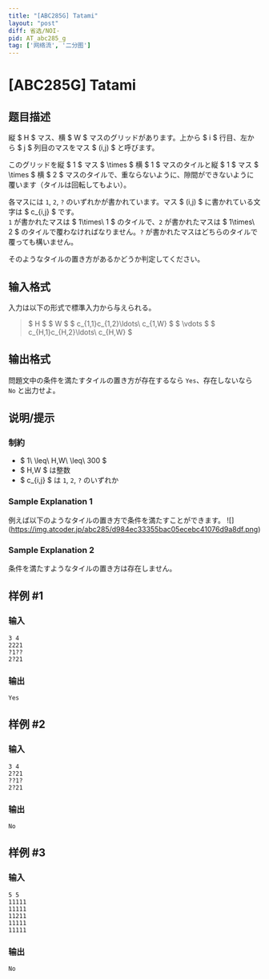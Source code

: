 ```yaml
---
title: "[ABC285G] Tatami"
layout: "post"
diff: 省选/NOI-
pid: AT_abc285_g
tag: ['网络流', '二分图']
---
```


# [ABC285G] Tatami

## 题目描述

[problemUrl]: https://atcoder.jp/contests/abc285/tasks/abc285_g

縦 $ H $ マス、横 $ W $ マスのグリッドがあります。上から $ i $ 行目、左から $ j $ 列目のマスをマス $ (i,j) $ と呼びます。

このグリッドを縦 $ 1 $ マス $ \times $ 横 $ 1 $ マスのタイルと縦 $ 1 $ マス $ \times $ 横 $ 2 $ マスのタイルで、重ならないように、隙間ができないように覆います（タイルは回転してもよい）。

各マスには `1`, `2`, `?` のいずれかが書かれています。マス $ (i,j) $ に書かれている文字は $ c_{i,j} $ です。  
`1` が書かれたマスは $ 1\times\ 1 $ のタイルで、`2` が書かれたマスは $ 1\times\ 2 $ のタイルで覆わなければなりません。`?` が書かれたマスはどちらのタイルで覆っても構いません。

そのようなタイルの置き方があるかどうか判定してください。

## 输入格式

入力は以下の形式で標準入力から与えられる。

> $ H $ $ W $ $ c_{1,1}c_{1,2}\ldots\ c_{1,W} $ $ \vdots $ $ c_{H,1}c_{H,2}\ldots\ c_{H,W} $

## 输出格式

問題文中の条件を満たすタイルの置き方が存在するなら `Yes`、存在しないなら `No` と出力せよ。

## 说明/提示

### 制約

- $ 1\ \leq\ H,W\ \leq\ 300 $
- $ H,W $ は整数
- $ c_{i,j} $ は `1`, `2`, `?` のいずれか

### Sample Explanation 1

例えば以下のようなタイルの置き方で条件を満たすことができます。 !\[\](https://img.atcoder.jp/abc285/d984ec33355bac05ecebc41076d9a8df.png)

### Sample Explanation 2

条件を満たすようなタイルの置き方は存在しません。

## 样例 #1

### 输入

```
3 4
2221
?1??
2?21
```

### 输出

```
Yes
```

## 样例 #2

### 输入

```
3 4
2?21
??1?
2?21
```

### 输出

```
No
```

## 样例 #3

### 输入

```
5 5
11111
11111
11211
11111
11111
```

### 输出

```
No
```


